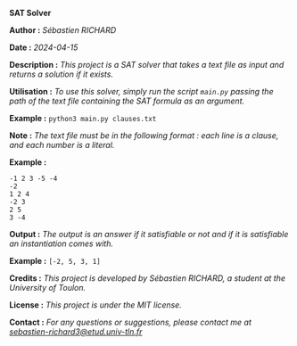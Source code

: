 **SAT Solver**

**Author :** *Sébastien RICHARD*

**Date :** *2024-04-15*

**Description :** *This project is a SAT solver that takes a text file as input and returns a solution if it exists.*

**Utilisation :** *To use this solver, simply run the script `main.py` passing the path of the text file containing the SAT formula as an argument.*

**Example :** `python3 main.py clauses.txt`

**Note :** *The text file must be in the following format : each line is a clause, and each number is a literal.*

**Example :**

    -1 2 3 -5 -4
    -2
    1 2 4
    -2 3
    2 5
    3 -4
    

**Output :** *The output is an answer if it satisfiable or not and if it is satisfiable an instantiation comes with.*

**Example :**
    ```
    [-2, 5, 3, 1]
    ```

**Credits :** *This project is developed by Sébastien RICHARD, a student at the University of Toulon.*

**License :** *This project is under the MIT license.*

**Contact :** *For any questions or suggestions, please contact me at sebastien-richard3@etud.univ-tln.fr*

